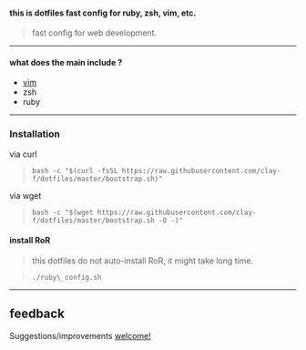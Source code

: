 #### this is dotfiles fast config for ruby, zsh, vim, etc.

> fast config for web development.
---- 

#### what does the main include ?
 * <a href="https://github.com/clay-f/dotfiles/tree/master/vim">vim</a>
 * zsh
 * ruby
---- 
### Installation

via curl

> `bash -c "$(curl -fsSL https://raw.githubusercontent.com/clay-f/dotfiles/master/bootstrap.sh)"`

via wget

> `bash -c "$(wget https://raw.githubusercontent.com/clay-f/dotfiles/master/bootstrap.sh -O -)"`

#### install RoR

> this dotfiles do not auto-install RoR, it might take long time.

> `./ruby\_config.sh`


---- 
## feedback
Suggestions/improvements <a href="https://github.com/clay-f/dotfiles/issues/new">welcome!</a>

